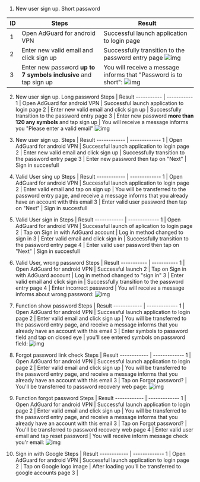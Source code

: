 1) New user sign up. Short password

ID           | Steps        | Result
------------ | ------------ | -------------
1 | Open AdGuard for android VPN | Successful launch application to login page
2 | Enter new valid email and click sign up | Successfully transition to the password entry page ![img](https://prnt.sc/14jmwww)
3 | Enter new password **up to 7 symbols inclusive** and tap sign up | You will receive a message informs that "Password is to short": ![img](https://prnt.sc/14jnhc9)

2) New user sign up. Long password
Steps       | Result
----------- | -----------
1 | Open AdGuard for android VPN | Successful launch application to login page
2 | Enter new valid email and click sign up | Successfully transition to the password entry page
3 | Enter new password **more than 120 any symbols** and tap sign up | You will receive a message informs you "Please enter a valid email" ![img](https://prnt.sc/14jonmk)

3) New user sign up.
Steps       | Result
------------ | -------------
1 | Open AdGuard for android VPN | Successful launch application to login page
2 | Enter new valid email and click sign up | Successfully transition to the password entry page
3 | Enter new password then tap on "Next" | Sign in succesfull

4) Valid User sing up
Steps       | Result
------------ | -------------
1 | Open AdGuard for android VPN | Successful launch application to login page
2 | Enter valid email and tap on sign up | You will be transferred to the password entry page, and receive a message informs that you already have an account with this email
3 | Enter valid user password then tap on "Next" | Sign in succesfull

5) Valid User sign in
Steps       | Result
------------ | -------------
1 | Open AdGuard for android VPN | Successful launch of aplication to login page
2 | Tap on Sign in with AdGuard account | Log in method changed to sign in
3 | Enter valid email and click sign in | Successfully transition to the password entry page
4 | Enter valid user password then tap on "Next" | Sign in succesfull

6) Valid User, wrong password
Steps       | Result
----------- | -----------
1 | Open AdGuard for android VPN | Successful launch
2 | Tap on Sign in with AdGuard account | Log in method changed to "sign in"
3 | Enter valid email and click sign in | Successfully transition to the password entry page
4 | Enter incorrect password | You will receive a message informs about wrong password: ![img](https://prnt.sc/14jxs6r)

7) Function show password 
Steps       | Result
------------ | -------------
1 | Open AdGuard for android VPN | Successful launch application to login page
2 | Enter valid email and click sign up | You will be transferred to the password entry page, and receive a message informs that you already have an account with this email
3 | Enter symbols to password field and tap on closed eye | you'll see entered symbols on password field: ![img](https://prnt.sc/14jzwea)

8) Forgot password link check
Steps       | Result
------------ | -------------
1 | Open AdGuard for android VPN | Successful launch application to login page
2 | Enter valid email and click sign up | You will be transferred to the password entry page, and receive a message informs that you already have an account with this email
3 | Tap on Forgot password? |  You'll be transferred to password recovery web page: ![img](https://prnt.sc/14k0lbu)

9) Function forgot password
Steps       | Result
------------ | -------------
1 | Open AdGuard for android VPN | Successful launch application to login page
2 | Enter valid email and click sign up | You will be transferred to the password entry page, and receive a message informs that you already have an account with this email
3 | Tap on Forgot password? |  You'll be transferred to password recovery web page
4 | Enter valid user email and tap reset password | You will receive inform message check you'r email: ![img](https://prnt.sc/14k3f6a)

10) Sign in with Google
Steps       | Result
------------ | -------------
1 | Open AdGuard for android VPN | Successful launch application to login page
2 | Tap on Google logo image | After loading you'll be transferred to google accounts page
3 |

